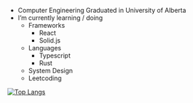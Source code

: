 - Computer Engineering Graduated in University of Alberta 
- I’m currently learning / doing
  - Frameworks
    - React
    - Solid.js
  - Languages
    - Typescript
    - Rust
  - System Design
  - Leetcoding

[![Top Langs](https://github-readme-stats.vercel.app/api/top-langs/?username=Dekr0&layout=compact&theme=github_dark)](https://github.com/anuraghazra/github-readme-stats)
 

